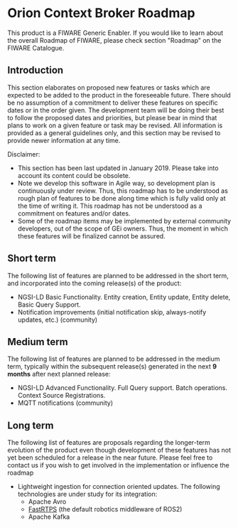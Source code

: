 # Orion Context Broker Roadmap

This product is a FIWARE Generic Enabler. If
you would like to learn about the overall Roadmap of FIWARE, please check
section "Roadmap" on the FIWARE Catalogue.

## Introduction

This section elaborates on proposed new features or tasks which are expected to
be added to the product in the foreseeable future. There should be no assumption
of a commitment to deliver these features on specific dates or in the order
given. The development team will be doing their best to follow the proposed
dates and priorities, but please bear in mind that plans to work on a given
feature or task may be revised. All information is provided as a general
guidelines only, and this section may be revised to provide newer information at
any time.

Disclaimer:

* This section has been last updated in January 2019. Please take into account its 
  content could be obsolete.
* Note we develop this software in Agile way, so development plan is continuously 
  under review. Thus, this roadmap has to be understood as rough plan of features 
  to be done along time which is fully valid only at the time of writing it. This
  roadmap has not be understood as a commitment on features and/or dates.
* Some of the roadmap items may be implemented by external community developers, 
  out of the scope of GEi owners. Thus, the moment in which these features will be
  finalized cannot be assured.

## Short term

The following list of features are planned to be addressed in the short term,
and incorporated into the coming release(s) of the product:

- NGSI-LD Basic Functionality. Entity creation, Entity update, Entity delete, Basic Query Support. 
- Notification improvements (initial notification skip, always-notify updates, etc.) (community)

## Medium term

The following list of features are planned to be addressed in the medium term,
typically within the subsequent release(s) generated in the next **9 months**
after next planned release:

- NGSI-LD Advanced Functionality. Full Query support. Batch operations. Context Source Registrations. 
- MQTT notifications (community)

## Long term

The following list of features are proposals regarding the longer-term evolution
of the product even though development of these features has not yet been
scheduled for a release in the near future. Please feel free to contact us if
you wish to get involved in the implementation or influence the roadmap

- Lightweight ingestion for connection oriented updates. The following technologies are under study for its integration:
  - Apache Avro
  - [FastRTPS](https://github.com/eProsima/Fast-RTPS) (the default robotics middleware of ROS2)
  - Apache Kafka
